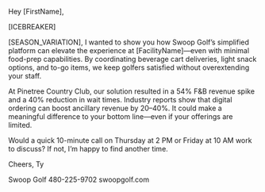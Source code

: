 Hey [FirstName],

[ICEBREAKER]

[SEASON_VARIATION], I wanted to show you how Swoop Golf’s simplified platform can elevate the experience at [FacilityName]—even with minimal food-prep capabilities. By coordinating beverage cart deliveries, light snack options, and to-go items, we keep golfers satisfied without overextending your staff.

At Pinetree Country Club, our solution resulted in a 54% F&B revenue spike and a 40% reduction in wait times. Industry reports show that digital ordering can boost ancillary revenue by 20–40%. It could make a meaningful difference to your bottom line—even if your offerings are limited.

Would a quick 10-minute call on Thursday at 2 PM or Friday at 10 AM work to discuss? If not, I’m happy to find another time.

Cheers,
Ty

Swoop Golf
480-225-9702
swoopgolf.com
